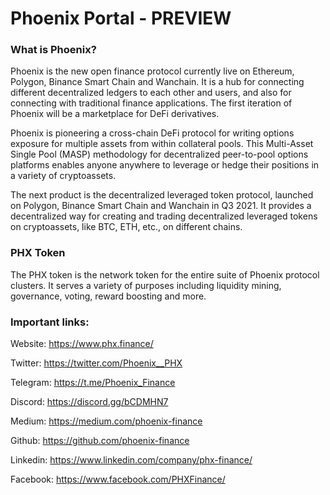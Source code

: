 # Phoenix Portal - PREVIEW

### What is Phoenix?

Phoenix is the new open finance protocol currently live on Ethereum, Polygon, Binance Smart Chain and Wanchain. It is a hub for connecting different decentralized ledgers to each other and users, and also for connecting with traditional finance applications. The first iteration of Phoenix will be a marketplace for DeFi derivatives.

Phoenix is pioneering a cross-chain DeFi protocol for writing options exposure for multiple assets from within collateral pools. This Multi-Asset Single Pool (MASP) methodology for decentralized peer-to-pool options platforms enables anyone anywhere to leverage or hedge their positions in a variety of cryptoassets. 

The next product  is the decentralized leveraged token protocol, launched on Polygon, Binance Smart Chain and Wanchain in Q3 2021. It provides a decentralized way for creating and trading decentralized leveraged tokens on cryptoassets, like BTC, ETH, etc., on different chains.

### PHX Token

The PHX token is the network token for the entire suite of Phoenix protocol clusters. It serves a variety of purposes including liquidity mining, governance, voting, reward boosting and more.

### Important links:

Website: https://www.phx.finance/

Twitter: https://twitter.com/Phoenix__PHX

Telegram: https://t.me/Phoenix_Finance 

Discord: https://discord.gg/bCDMHN7 

Medium: https://medium.com/phoenix-finance 

Github: https://github.com/phoenix-finance 

Linkedin: https://www.linkedin.com/company/phx-finance/

Facebook: https://www.facebook.com/PHXFinance/ 



